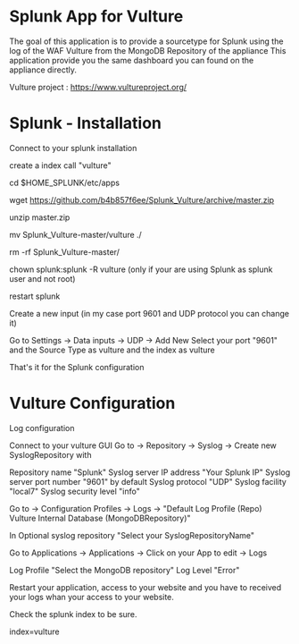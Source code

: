 # Splunk App for Vulture
The goal of this application is to provide a sourcetype for Splunk using the log of the WAF Vulture from the MongoDB Repository of the appliance
This application provide you the same dashboard you can found on the appliance directly.

Vulture project : https://www.vultureproject.org/

# Splunk - Installation

Connect to your splunk installation

create a index call "vulture"

cd $HOME_SPLUNK/etc/apps

wget https://github.com/b4b857f6ee/Splunk_Vulture/archive/master.zip

unzip master.zip

 mv Splunk_Vulture-master/vulture ./
 
 rm -rf Splunk_Vulture-master/
 
 chown splunk:splunk -R vulture   (only if your are using Splunk as splunk user and not root)
 
 restart splunk
 
 Create a new input (in my case port 9601 and UDP protocol you can change it)
 
 Go to Settings -> Data inputs -> UDP -> Add New
  Select your port "9601" and the Source Type as vulture and the index as vulture
  
 That's it for the Splunk configuration
 
 
 # Vulture Configuration
 
Log configuration

Connect to your vulture GUI
Go to -> Repository -> Syslog -> Create new SyslogRepository with

Repository name "Splunk"
Syslog server IP address "Your Splunk IP"
Syslog server port number "9601" by default
Syslog protocol "UDP"
Syslog facility "local7"
Syslog security level "info"

Go to -> Configuration Profiles -> Logs -> "Default Log Profile (Repo) 	Vulture Internal Database (MongoDBRepository)"

In Optional syslog repository "Select your SyslogRepositoryName"

Go to Applications -> Applications -> Click on your App to edit -> Logs

Log Profile "Select the MongoDB repository"
Log Level "Error"

Restart your application, access to your website and you have to received your logs whan your access to your website.

Check the splunk index to be sure.

index=vulture
